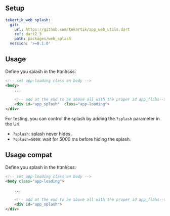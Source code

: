 ## Setup

```yaml
tekartik_web_splash:
  git:
    url: https://github.com/tekartik/app_web_utils.dart
    ref: dart2_3
    path: packages/web_splash
  version: '>=0.1.0'
```

## Usage 

Define you splash in the html/css:

```html
<!-- set app-loading class on body -->
<body>
    ...
    
    <!-- add at the end to be above all with the proper id app_flahs-->
    <div id="app_splash"  class="app-loading">
</div>
```

For testing, you can control the splash by adding the `?splash` parameter in the Uri.
- `?splash`: splash never hides.
- `?splash=5000`: wait for 5000 ms before hiding the splash.

## Usage compat

Define you splash in the html/css:

```html
<!-- set app-loading class on body -->
<body class="app-loading">

    ...
    
    <!-- add at the end to be above all with the proper id app_flahs-->
    <div id="app_splash">
</div>
```
